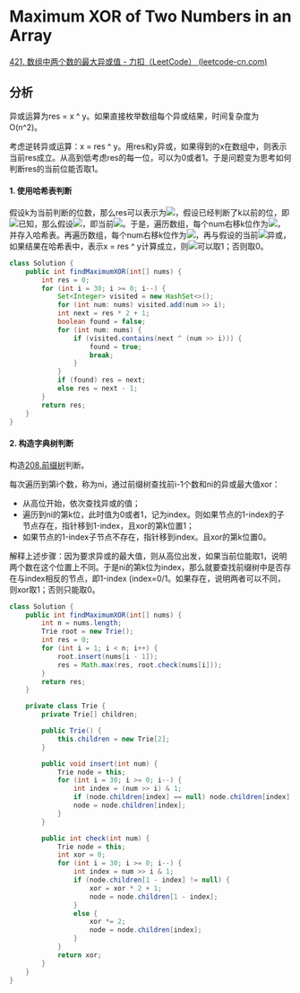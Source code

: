 # Maximum XOR of Two Numbers in an Array

[421. 数组中两个数的最大异或值 - 力扣（LeetCode） (leetcode-cn.com)](https://leetcode-cn.com/problems/maximum-xor-of-two-numbers-in-an-array/)

## 分析

异或运算为res = x ^ y。如果直接枚举数组每个异或结果，时间复杂度为O(n^2)。

考虑逆转异或运算：x = res ^ y。用res和y异或，如果得到的x在数组中，则表示当前res成立。从高到低考虑res的每一位，可以为0或者1。于是问题变为思考如何判断res的当前位能否取1。

#### 1. 使用哈希表判断

假设k为当前判断的位数，那么res可以表示为<img src="https://latex.codecogs.com/png.latex? r_{30}r_{29}r_{28}...r_{k+1}r_k...r_{1}r_{0}">，假设已经判断了k以前的位，即<img src="https://latex.codecogs.com/png.latex? r_{30}r_{29}r_{28}...r_{k+1}">已知，那么假设<img src="https://latex.codecogs.com/png.latex? r_k=1">，即当前<img src="https://latex.codecogs.com/png.latex? res=r_{30}r_{29}...r_{k+1}1">。于是，遍历数组，每个num右移k位作为<img src="https://latex.codecogs.com/png.latex? x=x_{30}x_{29}...x_{k+1}x_k">，并存入哈希表。再遍历数组，每个num右移k位作为<img src="https://latex.codecogs.com/png.latex? y=y_{30}y_{29}...y_{k+1}y_k">，再与假设的当前<img src="https://latex.codecogs.com/png.latex? res=r_{30}r_{29}...r_{k+1}1">异或，如果结果在哈希表中，表示x = res ^ y计算成立，则<img src="https://latex.codecogs.com/png.latex? r_k">可以取1；否则取0。

```java
class Solution {
    public int findMaximumXOR(int[] nums) {
        int res = 0;
        for (int i = 30; i >= 0; i--) {
            Set<Integer> visited = new HashSet<>();
            for (int num: nums) visited.add(num >> i);
            int next = res * 2 + 1;
            boolean found = false;
            for (int num: nums) {
                if (visited.contains(next ^ (num >> i))) {
                    found = true;
                    break;
                }
            }
            if (found) res = next;
            else res = next - 1;
        }
        return res;
    }
}
```

#### 2. 构造字典树判断

构造[208.前缀树](../../leetcode/208_Implement_Trie.md)判断。

每次遍历到第i个数，称为ni，通过前缀树查找前i-1个数和ni的异或最大值xor：

*   从高位开始，依次查找异或的值；
*   遍历到ni的第k位，此时值为0或者1，记为index。则如果节点的1-index的子节点存在，指针移到1-index，且xor的第k位置1；
*   如果节点的1-index子节点不存在，指针移到index。且xor的第k位置0。

解释上述步骤：因为要求异或的最大值，则从高位出发，如果当前位能取1，说明两个数在这个位置上不同。于是ni的第k位为index，那么就要查找前缀树中是否存在与index相反的节点，即1-index (index=0/1。如果存在，说明两者可以不同，则xor取1；否则只能取0。

```java
class Solution {
    public int findMaximumXOR(int[] nums) {
        int n = nums.length;
        Trie root = new Trie();
        int res = 0;
        for (int i = 1; i < n; i++) {
            root.insert(nums[i - 1]);
            res = Math.max(res, root.check(nums[i]));
        }
        return res;
    }

    private class Trie {
        private Trie[] children;

        public Trie() {
            this.children = new Trie[2];
        }

        public void insert(int num) {
            Trie node = this;
            for (int i = 30; i >= 0; i--) {
                int index = (num >> i) & 1;
                if (node.children[index] == null) node.children[index] = new Trie();
                node = node.children[index];
            }
        }

        public int check(int num) {
            Trie node = this;
            int xor = 0;
            for (int i = 30; i >= 0; i--) {
                int index = num >> i & 1;
                if (node.children[1 - index] != null) {
                    xor = xor * 2 + 1;
                    node = node.children[1 - index];
                }
                else {
                    xor *= 2;
                    node = node.children[index];
                }
            }
            return xor;
        }
    }
}
```

